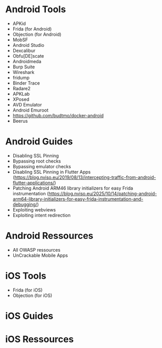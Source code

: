 # Android Tools
- APKid
- Frida (for Android)
- Objection (for Android)
- MobSF
- Android Studio
- Dexcalibur
- Obfu[DE]scate
- Androidmeda
- Burp Suite
- Wireshark
- fridump
- Binder Trace
- Radare2
- APKLab
- XPosed
- AVD Emulator
- Android Emuroot
- https://github.com/budtmo/docker-android
- Beerus

# Android Guides
- Disabling SSL Pinning
- Bypassing root checks
- Bypassing emulator checks
- Disabling SSL Pinning in Flutter Apps (https://blog.nviso.eu/2019/08/13/intercepting-traffic-from-android-flutter-applications/)
- Patching Android ARM46 library initializers for easy Frida instrumentation (https://blog.nviso.eu/2025/10/14/patching-android-arm64-library-initializers-for-easy-frida-instrumentation-and-debugging/)
- Exploiting webviews
- Exploiting intent redirection

# Android Ressources
- All OWASP ressources
- UnCrackable Mobile Apps

# iOS Tools
- Frida (for iOS)
- Objection (for iOS)

# iOS Guides

# iOS Ressources